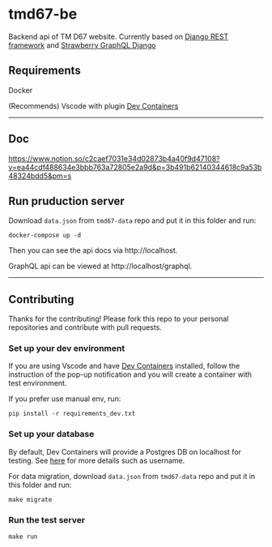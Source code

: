 # tmd67-be
Backend api of TM D67 website. Currently based on [Django REST framework](https://www.django-rest-framework.org/) and [Strawberry GraphQL Django](https://strawberry-graphql.github.io/strawberry-graphql-django/)

## Requirements
Docker

(Recommends) Vscode with plugin [Dev Containers](https://marketplace.visualstudio.com/items?itemName=ms-vscode-remote.remote-containers)

---
## Doc
https://www.notion.so/c2caef7031e34d02873b4a40f9d47108?v=ea44cdf488634e3bbb763a72805e2a9d&p=3b491b62140344618c9a53b48324bdd5&pm=s

## Run pruduction server
Download `data.json` from `tmd67-data` repo and put it in this folder and run:

    docker-compose up -d

Then you can see the api docs via http://localhost.

GraphQL api can be viewed at http://localhost/graphql.

---
## Contributing
Thanks for the contributing! Please fork this repo to your personal repositories and contribute with pull requests.

### Set up your dev environment
If you are using Vscode and have [Dev Containers](https://marketplace.visualstudio.com/items?itemName=ms-vscode-remote.remote-containers) installed, follow the instruction of the pop-up notification and you will create a container with test environment.

If you prefer use manual env, run:

    pip install -r requirements_dev.txt

### Set up your database
By default, Dev Containers will provide a Postgres DB on localhost for testing. See [here](https://github.com/toastmasters-d67/tmd67-be/blob/main/.devcontainer/docker-compose.yml#L29) for more details such as username.

For data migration, download `data.json` from `tmd67-data` repo and put it in this folder and run:

    make migrate

### Run the test server
    make run
